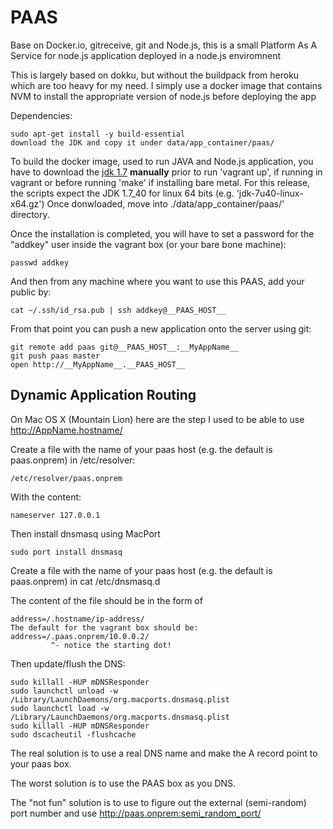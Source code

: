 # PAAS

Base on Docker.io, gitreceive, git and Node.js, this is a small Platform As A Service for node.js application deployed in a node.js enviromnent

This is largely based on dokku, but without the buildpack from heroku which are too heavy for my need. I simply use a docker image that contains NVM to install the appropriate version of node.js before deploying the app

Dependencies:

    sudo apt-get install -y build-essential
    download the JDK and copy it under data/app_container/paas/

To build the docker image, used to run JAVA and Node.js application, you have to download the [jdk 1.7](http://www.oracle.com/technetwork/java/javase/downloads/index.html) __manually__
prior to run 'vagrant up', if running in vagrant or before running 'make' if installing bare metal. For this release, the scripts expect the JDK 1.7_40 for linux 64 bits (e.g. 'jdk-7u40-linux-x64.gz')
Once donwloaded, move into ./data/app_container/paas/' directory.

Once the installation is completed, you will have to set a password for the "addkey" user inside the vagrant box (or your bare bone machine):

    passwd addkey

And then from any machine where you want to use this PAAS, add your public by:

    cat ~/.ssh/id_rsa.pub | ssh addkey@__PAAS_HOST__

From that point you can push a new application onto the server using git:

    git remote add paas git@__PAAS_HOST__:__MyAppName__
    git push paas master
    open http://__MyAppName__.__PAAS_HOST__


## Dynamic Application Routing

On Mac OS X (Mountain Lion) here are the step I used to be able to use http://AppName.hostname/

Create a file with the name of your paas host (e.g. the default is paas.onprem) in /etc/resolver:

    /etc/resolver/paas.onprem

With the content:

    nameserver 127.0.0.1

Then install dnsmasq using MacPort

    sudo port install dnsmasq

Create a file with the name of your paas host (e.g. the default is paas.onprem) in cat /etc/dnsmasq.d

The content of the file should be in the form of

    address=/.hostname/ip-address/
    The default for the vagrant box should be:
    address=/.paas.onprem/10.0.0.2/
             ^- notice the starting dot!

Then update/flush the DNS:

    sudo killall -HUP mDNSResponder
    sudo launchctl unload -w /Library/LaunchDaemons/org.macports.dnsmasq.plist
    sudo launchctl load -w /Library/LaunchDaemons/org.macports.dnsmasq.plist
    sudo killall -HUP mDNSResponder
    sudo dscacheutil -flushcache


The real solution is to use a real DNS name and make the A record point to your paas box.

The worst solution is to use the PAAS box as you DNS.

The "not fun" solution is to use to figure out the external (semi-random) port number and use http://paas.onprem:semi_random_port/
